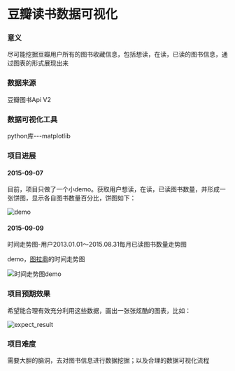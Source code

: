 豆瓣读书数据可视化
===

### 意义

尽可能挖掘豆瓣用户所有的图书收藏信息，包括想读，在读，已读的图书信息，通过图表的形式展现出来

### 数据来源

豆瓣图书Api V2

### 数据可视化工具

python库---matplotlib

### 项目进展

#### 2015-09-07

目前，项目只做了一个小demo。获取用户想读，在读，已读图书数量，并形成一张饼图，显示各自图书数量百分比，饼图如下：

![demo](https://github.com/su-kaiyao/douban_data_visualization/blob/master/demo_imgs/douban_reader.png?raw=true)

#### 2015-09-09

时间走势图-用户2013.01.01～2015.08.31每月已读图书数量走势图

demo，[图拉鼎](http://www.douban.com/people/TualatriX/)的时间走势图

![时间走势图demo](https://github.com/su-kaiyao/douban_data_visualization/raw/master/demo_imgs/month_infos.png)

### 项目预期效果

希望能合理有效充分利用这些数据，画出一张张炫酷的图表，比如：

![expect_result](https://github.com/su-kaiyao/douban_data_visualization/blob/master/demo_imgs/expected_result.png?raw=true)


### 项目难度

需要大胆的脑洞，去对图书信息进行数据挖掘；以及合理的数据可视化流程
